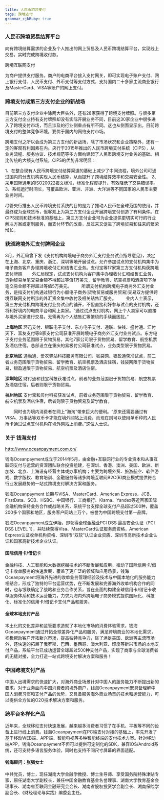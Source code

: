 ```yaml
---
title: 人民币跨境支付
tags: 跨境支付
grammar_cjkRuby: true
---
```



### 人民币跨境贸易结算平台
向有跨境结算需求的企业及个人推出的网上贸易及人民币跨境结算平台，实现线上交易，实时完成跨境收付款。 

跨境互联网支付

为商户提供支付服务。商户的电商平台接入支付网关，即可实现电子账户支付、网上银行支付、人民币支付、外币支付等支付方式，支持国内二十多家主流商业银行及MasterCard、VISA等账户的网上支付。

### 跨境支付成第三方支付企业的新战场

目前第三方支付企业中除两大巨头外，还有28家获得了跨境支付牌照。与很多第三方支付企业持有支付牌照却没有实际开展业务不同，目前这30家企业中很多进入了跨境支付市场，而且涉及的行业侧重点有所不同。这也从侧面显示出，目前跨境支付的整体竞争环境，要优于国内的网络支付市场。

跨境支付之所以会成为第三方支付的新战场，除了市场状况和企业策略外，还有一定的客观有利因素在内。央行于2015年推出的人民币跨境支付系统（CIPS），从业务流程、服务协议、技术规范等多方面构建起了人民币跨境支付业务的基础。相比传统的大额支付系统，CIPS的优势非常明显：

1、在整合现有人民币跨境支付结算渠道的基础上减少了中间流程，境外公司可通过国内的分支机构实现人民币结算，从而提升了跨境结算效率和交易安全性。
2、采用国际通用的ISO20022报文标准，标准化程度提升，有效降低了交易错误率。
3、系统运行时间长，可覆盖欧洲、亚洲、非洲、大洋洲等不同国家的人民币主要业务时间。

尽管央行推出人民币跨境支付系统的目的是为了推动人民币在全球范围的使用，并最终成为全球货币，但客观上为第三方支付企业开展跨境支付创造了有利条件。在CIPS规则和技术标准的基础上，第三方支付企业可为企业提供更切实可行的行业解决方案或定制服务，而支付环节的改善，反过来又促进了跨境贸易和往来的繁荣增长。

### 获颁跨境外汇支付牌照企业

3月，外汇局曾下发《支付机构跨境电子商务外汇支付业务试点指导意见》，决定在上海、北京、重庆、浙江、深圳等地开展试点。允许参加试点的支付机构集中为电子商务客户办理跨境收付汇和结售汇业务。支付宝等17家第三方支付机构获跨境支付牌照
　　外汇局规定，试点支付机构为客户集中办理收付汇和结售汇业务，货物贸易单笔交易金额不得超过等值1万美元，留学教育、航空机票和酒店项下单笔交易金额不得超过等值5万美元。
　　所谓支付机构跨境电子商务外汇支付业务，是指支付机构通过银行为小额电子商务(货物贸易或服务贸易)交易双方提供跨境互联网支付所涉的外汇资金集中收付及相关结售汇服务。
　　业内人士表示，第三方支付机构跨境支付业务试点的铺开，不但直接利好参与试点的支付机构，还将利好境内的电商平台和网上卖家。“通过试点支付机构，网上个人卖家可以直接与境外买家进行交易，无需再为个人结售汇等繁琐的手续而困扰。”

**上海地区**
环迅支付、银联电子支付、东方电子支付、通联、快钱、盛付通、汇付天下、富友支付等8家支付公司获准开展跨境电子商务外汇支付业务试点。东方电子支付业务范围限于货物贸易，其他7家公司限于货物贸易、留学教育、航空机票及酒店住宿。总部设立在重庆的易极付公司获准试点，业务类型限于货物贸易。

**北京地区**
通融通、爱农驿站科技服务有限公司、钱袋网、银盈通获准试点，前二者业务范围限于货物贸易、留学教育、航空机票及酒店住宿，钱袋网限于货物贸易，银盈通限于货物贸易、航空机票及酒店住宿。

**深圳地区**
财付通和钱宝科技获准试点，前者的业务范围限于货物贸易、航空机票及酒店住宿，后者则限于货物贸易。

**杭州地区**
支付宝和贝付科技获准试点，前者业务范围限于货物贸易，留学教育、航空机票及酒店住宿，后者则限于货物贸易及留学教育。


　　同时也为境内消费者在网上“海淘”带来巨大的便利。“原来还需要通过有VISA、万事达等双币卡才能在境外网站上消费，而现在则可以使用单币种的人民币卡通过试点支付机构在境外网站上消费。”这位人士说。

### 关于 钱海支付

http://www.oceanpayment.com.cn/

钱海Oceanpayment成立于2014年5月，由金融+互联网行业的专业资本和从事互联网支付与运营的资深团队联合投资组建，在深圳、香港、澳洲、美国、欧洲、新加坡、北京、上海设有经营主体或办事机构；主要为跨境外贸、旅游航空、软件游戏、数字版权、教育培训、金融服务等诸多跨境互联网B2C(B)商业模式提供符合行业发展趋势的一站式跨境支付解决方案和服务。

钱海Oceanpayment 长期与VISA、MasterCard、American Express、JCB、FirstData、SCB、HSBC、中国银行、工商银行、Klarna、Yandex等近百家国际金融机构保持业务合作或战略关系，系统平台支撑全球支付产品超过500种，覆盖200多个国家和地区，服务客户网站上万个，被誉为中国跨境支付第一品牌。

钱海Oceanpayment成立伊始，即获得全球金融业PCI DSS 最高安全认证（PCI DSS LEVEL 1），并陆续获得Visa、MasterCard认证服务商资格，American Express认证收单机构资格、深圳市“双软”认证企业资质、深圳市高新技术企业认证和国家高新技术企业认证。

#### 国际信用卡/借记卡

金融科技、人工智能和大数据挖掘技术的不断发展和应用，推动了国际信用卡/借记卡收单服务的快速发展，覆盖了更广泛的领域和应用场景，钱海Oceanpayment将海外先进的收单业务管理经验及技术与中国本地化的服务能力相结合，形成了独特的平台运营优势，在不断发展和完善海外收单机构合作的同时，也与银联确定了战略和业务合作关系，旨在全面的构建全球信用卡/借记卡收单服务体系和技术运营能力，力求为海内外跨境电子商务模式提供国际化、科技化、标准化的信用卡/借记卡支付产品和服务。

#### 全球本地支付产品

本土化的文化差异和监管要求造就了本地化市场的消费体验需求，钱海Oceanpayment通过开拓全球差异化产品和服务，满足跨境商业的本地化需求，积极帮助客户开拓新兴市场，提高独特竞争力，除了满足美国、欧洲等主流市场外，还快速的拓展了俄罗斯、巴西、墨西哥、澳大利亚、印度等新兴市场的本地支付产品，系统平台已成功运营全球超过500种支付产品，实现了商家与全球消费者的无缝对接，全力打造一站式跨境支付解决方案和服务！

### 中国跨境支付产品

中国人出境需求的快速扩大，对海外商业场景针对中国人的服务能力不断提出新的要求，对于业务面向中国消费者的境外商户，钱海Oceanpayment既具备理解中国人消费习惯和支付产品的优势，又具备服务海外商业场景的技术和运营能力，可以提供全方位的O2O技术解决方案和服务。


### 跨平台多样化产品

近年来，全球移动支付快速发展，越来越多消费者习惯了在手机、平板等不同的设备上进行线上消费。钱海Oceanpayment在PC端支付对接的基础上，率先开发了基于移动WEB端、APP端、智能电视等多种智能终端的支付技术方案。针对移动端APP，钱海Oceanpayment不但可以提供可定制化的SDK，兼容iOS/Android系统，还可支持多语言服务体验，同时也支持不同尺寸屏幕的界面适配。


#### 钱海顾问：张强女士

中共党员，博士，现任湖南大学金融学教授、博士生导师、享受国务院特殊津贴专家，原任湖南大学副校长，兼任中国金融教育基金名誉理事、湖南大学教育基金会理事长、湖南省互联网金融研究会会长、湖南省股权投资学会副会长、湖南保险学副会长、《财经理论与实践》编委会主任。

